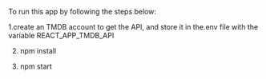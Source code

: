 To run this app by following the steps below:

1.create an TMDB account to get the API, and store it in the.env file with the
variable REACT_APP_TMDB_API

2. npm install

3. npm start
